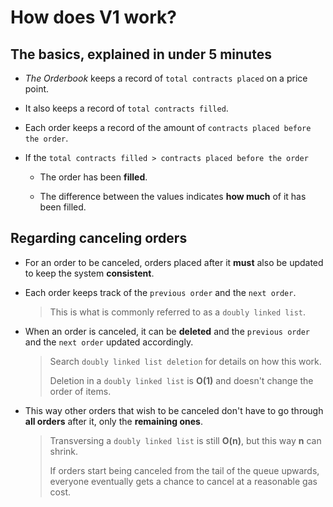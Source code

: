 # How does **V1** work?

## The basics, explained in under 5 minutes

  * *The Orderbook* keeps a record of `total contracts placed` on a price point.

  * It also keeps a record of `total contracts filled`.

  * Each order keeps a record of the amount of `contracts placed before the order`.

  * If the `total contracts filled > contracts placed before the order`

    - The order has been **filled**.

    - The difference between the values indicates **how much** of it has been filled.

## Regarding canceling orders

  * For an order to be canceled, orders placed after it **must** also be updated to keep the system **consistent**.

  * Each order keeps track of the `previous order` and the `next order`.

    > This is what is commonly referred to as a `doubly linked list`.

  * When an order is canceled, it can be **deleted** and the `previous order` and the `next order` updated accordingly.

    > Search `doubly linked list deletion` for details on how this work.
    >
    > Deletion in a `doubly linked list` is **O(1)** and doesn't change the order of items.

  * This way other orders that wish to be canceled don't have to go through **all orders** after it, only the **remaining ones**.

    > Transversing a `doubly linked list` is still **O(n)**, but this way **n** can shrink.
    >
    > If orders start being canceled from the tail of the queue upwards, everyone eventually gets a chance to cancel at a reasonable gas cost.
